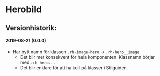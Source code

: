 # Herobild

## Versionhistorik:
#### 2019-08-21 (0.0.0)
* Har bytt namn för klassen `.rh-image-hero` -> `.rh-hero__image`.
    * Det blir mer konsekvent för hela komponenten. Klassnamn börjar med `.rh-hero...`
    * Det blir enklare för att ha koll på klasser i Stilguiden.